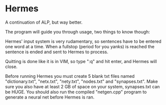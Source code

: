 # Hermes
A continuation of ALP, but way better.

The program will guide you through usage, two things to know though:

Hermes' input system is very rudamentary, so sentences have to be entered one word at a time. When a fullstop (period for you yanks) is reached the sentence is ended and sent to Hermes to process.

Quitting is done like it is in VIM, so type ":q" and hit enter, and Hermes will close.

Before running Hermes you must create 5 blank txt files named "dictionary.txt", "netx.txt", "nety.txt", "nodes.txt" and "synapses.txt". Make sure you also have at least 2 GB of space on your system, synapses.txt can be HUGE. You should also run the compiled "netgen.cpp" program to generate a neural net before Hermes is ran.
